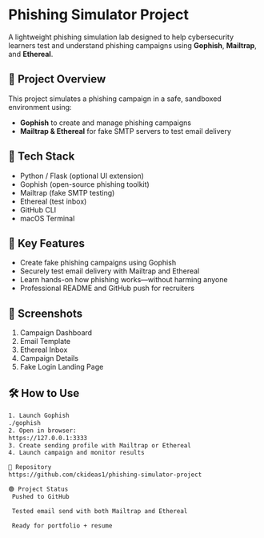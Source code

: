 # Phishing Simulator Project

A lightweight phishing simulation lab designed to help cybersecurity learners test and understand phishing campaigns using **Gophish**, **Mailtrap**, and **Ethereal**.

## 🚀 Project Overview
This project simulates a phishing campaign in a safe, sandboxed environment using:
- **Gophish** to create and manage phishing campaigns
- **Mailtrap & Ethereal** for fake SMTP servers to test email delivery

## 🧰 Tech Stack
- Python / Flask (optional UI extension)
- Gophish (open-source phishing toolkit)
- Mailtrap (fake SMTP testing)
- Ethereal (test inbox)
- GitHub CLI
- macOS Terminal

## 🔑 Key Features
- Create fake phishing campaigns using Gophish
- Securely test email delivery with Mailtrap and Ethereal
- Learn hands-on how phishing works—without harming anyone
- Professional README and GitHub push for recruiters

## 📸 Screenshots
1. Campaign Dashboard  
2. Email Template  
3. Ethereal Inbox  
4. Campaign Details  
5. Fake Login Landing Page  

## 🛠 How to Use
```bash
1. Launch Gophish  
./gophish  
2. Open in browser:  
https://127.0.0.1:3333  
3. Create sending profile with Mailtrap or Ethereal  
4. Launch campaign and monitor results  

📂 Repository
https://github.com/ckideas1/phishing-simulator-project

🟢 Project Status
 Pushed to GitHub

 Tested email send with both Mailtrap and Ethereal

 Ready for portfolio + resume



